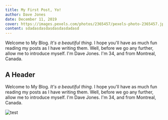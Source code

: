 ```yaml
---
title: My First Post, Yo!
author: Dave Jones
date: December 11, 2019
cover: https://images.pexels.com/photos/2365457/pexels-photo-2365457.jpeg?auto=compress&cs=tinysrgb&dpr=2&h=750&w=1260
content: sdadasdasdasdasdasdadasd
---
```


Welcome to My Blog. *It's a beautiful thing.* I hope you'll have as much fun reading my posts as I have writing them. Well, before we go any further, allow me to introduce myself. I'm Dave Jones. I'm 34, and from Montreal, Canada.

## A Header
Welcome to My Blog. *It's a beautiful thing.* I hope you'll have as much fun reading my posts as I have writing them. Well, before we go any further, allow me to introduce myself. I'm Dave Jones. I'm 34, and from Montreal, Canada.

![test](https://placehold.it/1200x600)
